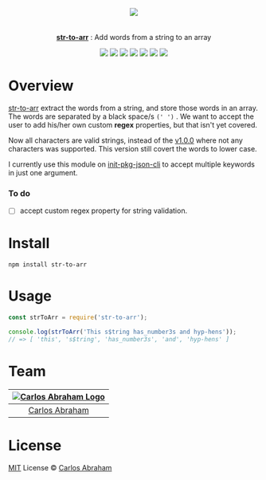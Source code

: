 <p align="center" id="top">
	<a href="https://www.npmjs.com/package/str-to-arr"><img src="https://cdn.abraham.gq/projects/str-to-arr/logo.svg"></a>
	<br>
	<br>
	<br>
	<a href="https://www.npmjs.com/package/str-to-arr"><b>str-to-arr</b></a>
	: Add words from a string to an array
</p>

<p align="center">
	<!-- Travis CI -->
	<a href="https://travis-ci.org/abranhe/str-to-arr"><img src="https://img.shields.io/travis/abranhe/str-to-arr.svg?logo=travis" /></a>
	<!-- LICENSE -->
	<a href="https://github.com/abranhe/str-to-arr/blob/master/LICENSE"><img src="https://img.shields.io/github/license/abranhe/str-to-arr.svg" /></a>
	<!-- NPM Version -->
	<a href="https://www.npmjs.com/package/str-to-arr"><img src="https://img.shields.io/npm/v/str-to-arr.svg" /></a>
	<!-- @abranhe -->
	<a href="https://github.com/abranhe"><img src="https://abranhe.com/badge.svg"></a>
	<!-- Cash me -->
	<a href="https://cash.me/$abranhe"><img src="https://cdn.abraham.gq/badges/cash-me.svg"></a>
	<!-- Patreon -->
	<a href="https://www.patreon.com/abranhe"><img src="https://cdn.abraham.gq/badges/patreon.svg" /></a>
	<!-- Paypal -->
	<a href="https://paypal.me/abranhe/10"><img src="https://cdn.abraham.gq/badges/paypal.svg" /></a>
</p>

# Overview

[str-to-arr](https://www.npmjs.com/package/str-to-arr) extract the words from a string, and store those words in an array. The words are separated by a black space/s `(' ')` .
We want to accept the user to add his/her own custom **regex** properties, but that isn't yet covered.

Now all characters are valid strings, instead of the [v1.0.0](https://github.com/abranhe/str-to-arr/tree/1cb0126df8e28e534b7d456abfaeff87f3c8b621#readme) where not any characters was supported. This version still covert the words to lower case.

I currently use this module on [init-pkg-json-cli](https://github.com/abranhe/init-pkg-json-cli) to accept multiple keywords in just one argument.

### To do

- [ ] accept custom regex property for string validation.

# Install

```
npm install str-to-arr
```

# Usage

```js
const strToArr = require('str-to-arr');

console.log(strToArr('This s$tring has_number3s and hyp-hens'));
// => [ 'this', 's$tring', 'has_number3s', 'and', 'hyp-hens' ]
```

# Team

|[![Carlos Abraham Logo](https://avatars3.githubusercontent.com/u/21347264?s=50&v=4)](https://19cah.com)|
| :-: |
| [Carlos Abraham](https://github.com/abranhe) |

# License

[MIT](https://github.com/abranhe/str-to-arr/blob/master/LICENSE) License © [Carlos Abraham](https://github.com/abranhe/)
